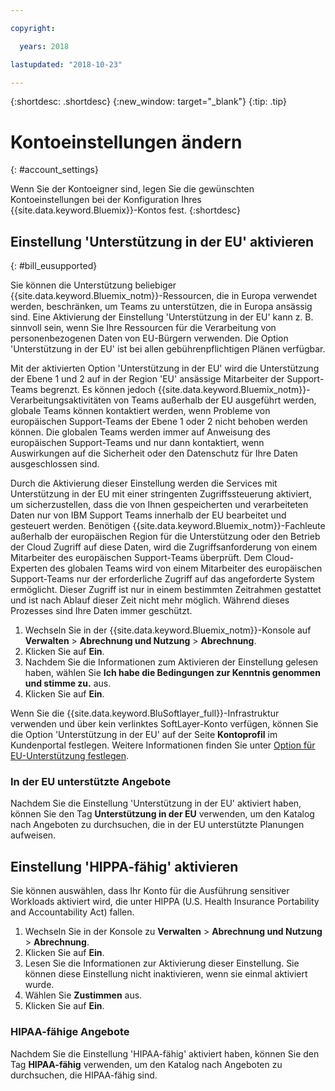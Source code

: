 ```yaml
---

copyright:

  years: 2018

lastupdated: "2018-10-23" 

---
```


{:shortdesc: .shortdesc}
{:new_window: target="_blank"}
{:tip: .tip}

# Kontoeinstellungen ändern
{: #account_settings}

Wenn Sie der Kontoeigner sind, legen Sie die gewünschten Kontoeinstellungen bei der Konfiguration Ihres {{site.data.keyword.Bluemix}}-Kontos fest.
{:shortdesc}

## Einstellung 'Unterstützung in der EU' aktivieren
{: #bill_eusupported}

Sie können die Unterstützung beliebiger {{site.data.keyword.Bluemix_notm}}-Ressourcen, die in Europa verwendet werden, beschränken, um Teams zu unterstützen, die in Europa ansässig sind. Eine Aktivierung der Einstellung 'Unterstützung in der EU' kann z. B. sinnvoll sein, wenn Sie Ihre Ressourcen für die Verarbeitung von personenbezogenen Daten von EU-Bürgern verwenden. Die Option 'Unterstützung in der EU' ist bei allen gebührenpflichtigen Plänen verfügbar.

Mit der aktivierten Option 'Unterstützung in der EU' wird die Unterstützung der Ebene 1 und 2 auf in der Region 'EU' ansässige Mitarbeiter der Support-Teams begrenzt. Es können jedoch {{site.data.keyword.Bluemix_notm}}-Verarbeitungsaktivitäten von Teams außerhalb der EU ausgeführt werden, globale Teams können kontaktiert werden, wenn Probleme von europäischen Support-Teams der Ebene 1 oder 2 nicht behoben werden können. Die globalen Teams werden immer auf Anweisung des europäischen Support-Teams und nur dann kontaktiert, wenn Auswirkungen auf die Sicherheit oder den Datenschutz für Ihre Daten ausgeschlossen sind.

Durch die Aktivierung dieser Einstellung werden die Services mit Unterstützung in der EU mit einer stringenten Zugriffssteuerung aktiviert, um sicherzustellen, dass die von Ihnen gespeicherten und verarbeiteten Daten nur von IBM Support Teams innerhalb der EU bearbeitet und gesteuert werden. Benötigen {{site.data.keyword.Bluemix_notm}}-Fachleute außerhalb der europäischen Region für die Unterstützung oder den Betrieb der Cloud Zugriff auf diese Daten, wird die Zugriffsanforderung von einem Mitarbeiter des europäischen Support-Teams überprüft. Dem Cloud-Experten des globalen Teams wird von einem Mitarbeiter des europäischen Support-Teams nur der erforderliche Zugriff auf das angeforderte System ermöglicht. Dieser Zugriff ist nur in einem bestimmten Zeitrahmen gestattet und ist nach Ablauf dieser Zeit nicht mehr möglich. Während dieses Prozesses sind Ihre Daten immer geschützt.

  1. Wechseln Sie in der {{site.data.keyword.Bluemix_notm}}-Konsole auf **Verwalten** > **Abrechnung und Nutzung** > **Abrechnung**.  
  2. Klicken Sie auf **Ein**.
  3. Nachdem Sie die Informationen zum Aktivieren der Einstellung gelesen haben, wählen Sie **Ich habe die Bedingungen zur Kenntnis genommen und stimme zu.** aus.
  4. Klicken Sie auf **Ein**.

Wenn Sie die {{site.data.keyword.BluSoftlayer_full}}-Infrastruktur verwenden und über kein verlinktes SoftLayer-Konto verfügen, können Sie die Option 'Unterstützung in der EU' auf der Seite **Kontoprofil** im Kundenportal festlegen. Weitere Informationen finden Sie unter [Option für EU-Unterstützung festlegen](/docs/customer-portal/cpmanuserprof.html#cp_seteusupported).

### In der EU unterstützte Angebote

Nachdem Sie die Einstellung 'Unterstützung in der EU' aktiviert haben, können Sie den Tag **Unterstützung in der EU** verwenden, um den Katalog nach Angeboten zu durchsuchen, die in der EU unterstützte Planungen aufweisen.   

## Einstellung 'HIPPA-fähig' aktivieren

Sie können auswählen, dass Ihr Konto für die Ausführung sensitiver Workloads aktiviert wird, die unter HIPPA (U.S. Health Insurance Portability and Accountability Act) fallen.  

1. Wechseln Sie in der Konsole zu **Verwalten** > **Abrechnung und Nutzung** > **Abrechnung**.
2. Klicken Sie auf **Ein**. 
3. Lesen Sie die Informationen zur Aktivierung dieser Einstellung. Sie können diese Einstellung nicht inaktivieren, wenn sie einmal aktiviert wurde.  
4. Wählen Sie **Zustimmen** aus. 
5. Klicken Sie auf **Ein**.

### HIPAA-fähige Angebote

Nachdem Sie die Einstellung 'HIPAA-fähig' aktiviert haben, können Sie den Tag **HIPAA-fähig** verwenden, um den Katalog nach Angeboten zu durchsuchen, die HIPAA-fähig sind.  
